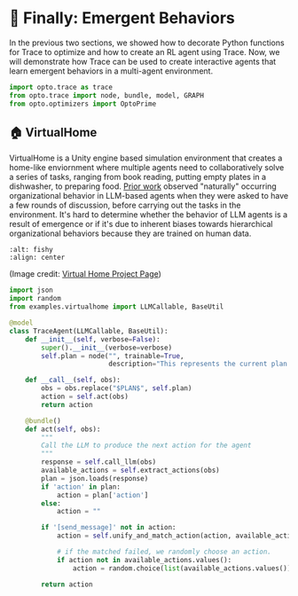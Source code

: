 # 🤯 Finally: Emergent Behaviors

In the previous two sections, we showed how to decorate Python functions for Trace to optimize and how to create an RL agent using Trace. 
Now, we will demonstrate how Trace can be used to create interactive agents that learn emergent behaviors in a multi-agent environment.

```python
import opto.trace as trace
from opto.trace import node, bundle, model, GRAPH
from opto.optimizers import OptoPrime
```

## 🏠 VirtualHome

VirtualHome is a Unity engine based simulation environment that creates a home-like enviornment where multiple agents need to collaboratively solve a 
series of tasks, ranging from book reading, putting empty plates in a dishwasher, to preparing food.
[Prior work](https://organized-llm-agents.netlify.app/) observed "naturally" occurring organizational behavior in LLM-based agents when they were asked to have a few rounds of discussion, before carrying out the tasks in the environment.
It's hard to determine whether the behavior of LLM agents is a result of emergence or if it's due to inherent biases towards hierarchical organizational
behaviors because they are trained on human data.

```{image} ../images/virtualhome_image.png
:alt: fishy
:align: center
```
(Image credit: [Virtual Home Project Page](http://virtual-home.org/))

```python
import json
import random
from examples.virtualhome import LLMCallable, BaseUtil

@model
class TraceAgent(LLMCallable, BaseUtil):
    def __init__(self, verbose=False):
        super().__init__(verbose=verbose)
        self.plan = node("", trainable=True, 
                         description="This represents the current plan of the agent.")

    def __call__(self, obs):
        obs = obs.replace("$PLAN$", self.plan)
        action = self.act(obs)
        return action

    @bundle()
    def act(self, obs):
        """
        Call the LLM to produce the next action for the agent
        """
        response = self.call_llm(obs)
        available_actions = self.extract_actions(obs)
        plan = json.loads(response)
        if 'action' in plan:
            action = plan['action']
        else:
            action = ""

        if '[send_message]' not in action:
            action = self.unify_and_match_action(action, available_actions)

            # if the matched failed, we randomly choose an action.
            if action not in available_actions.values():
                action = random.choice(list(available_actions.values()))

        return action
```